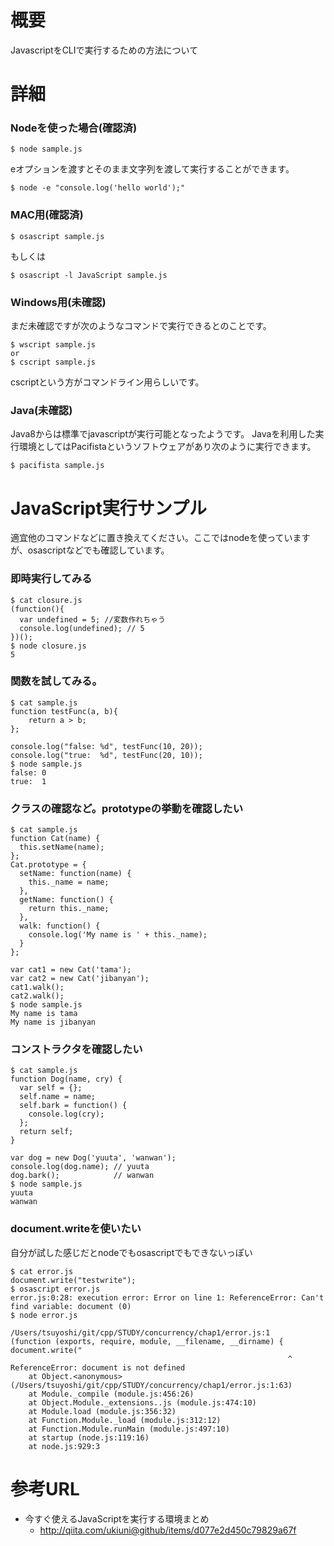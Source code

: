 # 概要
JavascriptをCLIで実行するための方法について

# 詳細

### Nodeを使った場合(確認済)
```
$ node sample.js
```

eオプションを渡すとそのまま文字列を渡して実行することができます。
```
$ node -e "console.log('hello world');"
```

### MAC用(確認済)
```
$ osascript sample.js
```

もしくは
```
$ osascript -l JavaScript sample.js
```

### Windows用(未確認)
まだ未確認ですが次のようなコマンドで実行できるとのことです。
```
$ wscript sample.js
or 
$ cscript sample.js
```
cscriptという方がコマンドライン用らしいです。

### Java(未確認)
Java8からは標準でjavascriptが実行可能となったようです。
Javaを利用した実行環境としてはPacifistaというソフトウェアがあり次のように実行できます。
```
$ pacifista sample.js
```

# JavaScript実行サンプル
適宜他のコマンドなどに置き換えてください。ここではnodeを使っていますが、osascriptなどでも確認しています。

### 即時実行してみる
```
$ cat closure.js
(function(){
  var undefined = 5; //変数作れちゃう
  console.log(undefined); // 5
})();
$ node closure.js
5
```

### 関数を試してみる。
```
$ cat sample.js
function testFunc(a, b){ 
    return a > b;
};

console.log("false: %d", testFunc(10, 20));
console.log("true:  %d", testFunc(20, 10));
$ node sample.js
false: 0
true:  1
```

### クラスの確認など。prototypeの挙動を確認したい
```
$ cat sample.js
function Cat(name) {
  this.setName(name);
};
Cat.prototype = {
  setName: function(name) {
    this._name = name;
  },
  getName: function() {
    return this._name;
  },
  walk: function() {
    console.log('My name is ' + this._name);
  }
};
 
var cat1 = new Cat('tama');
var cat2 = new Cat('jibanyan');
cat1.walk();
cat2.walk();
$ node sample.js
My name is tama
My name is jibanyan
```

### コンストラクタを確認したい

```
$ cat sample.js
function Dog(name, cry) {
  var self = {}; 
  self.name = name;
  self.bark = function() {
    console.log(cry);
  };  
  return self;
}

var dog = new Dog('yuuta', 'wanwan');
console.log(dog.name); // yuuta
dog.bark();            // wanwan
$ node sample.js 
yuuta
wanwan
```

### document.writeを使いたい
自分が試した感じだとnodeでもosascriptでもできないっぽい
```
$ cat error.js 
document.write("testwrite");
$ osascript error.js
error.js:0:28: execution error: Error on line 1: ReferenceError: Can't find variable: document (0)
$ node error.js

/Users/tsuyoshi/git/cpp/STUDY/concurrency/chap1/error.js:1
(function (exports, require, module, __filename, __dirname) { document.write("
                                                              ^
ReferenceError: document is not defined
    at Object.<anonymous> (/Users/tsuyoshi/git/cpp/STUDY/concurrency/chap1/error.js:1:63)
    at Module._compile (module.js:456:26)
    at Object.Module._extensions..js (module.js:474:10)
    at Module.load (module.js:356:32)
    at Function.Module._load (module.js:312:12)
    at Function.Module.runMain (module.js:497:10)
    at startup (node.js:119:16)
    at node.js:929:3
```


# 参考URL
- 今すぐ使えるJavaScriptを実行する環境まとめ
  - http://qiita.com/ukiuni@github/items/d077e2d450c79829a67f

